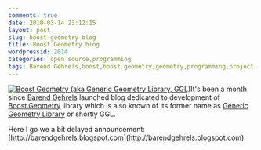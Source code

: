 ```yaml
---
comments: true
date: 2010-03-14 23:12:15
layout: post
slug: boost-geometry-blog
title: Boost.Geometry blog
wordpressid: 2014
categories: open source,programming
tags: Barend Gehrels,boost,boost.geometry,geometry,programming,project
---
```


[![Boost Geometry (aka Generic Geometry Library, GGL)](/images/logos/ggl-logo.png)](http://trac.osgeo.org/ggl/)It's been a month since [Barend Gehrels](http://www.boostcon.com/program/speakers) launched blog dedicated to development of [Boost.Geometry](http://trac.osgeo.org/ggl/) library which is also known of its former name as [Generic Geometry Library](http://industry.slashgeo.org/industry/09/02/17/1715248.shtml) or shortly GGL.





Here I go we a bit delayed announcement: [http://barendgehrels.blogspot.com](http://barendgehrels.blogspot.com)
